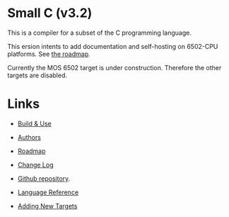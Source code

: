 Small C (v3.2)
==============

This is a compiler for a subset of
the C programming language.

This ersion intents to add documentation
and self-hosting on 6502-CPU platforms.
See [the roadmap](ROADMAP.xit).

Currently the MOS 6502 target is under
construction.  Therefore the other
targets are disabled.

# Links

* [Build & Use](BUILD.md)
* [Authors](AUTHORS.md)
* [Roadmap](ROADMAP.md)
* [Change Log](CHANGELOG.md)

* [Github repository](https://github.com/SvenMichaelKlose/).

* [Language Reference](doc/language.md)
* [Adding New Targets](doc/target.md)
